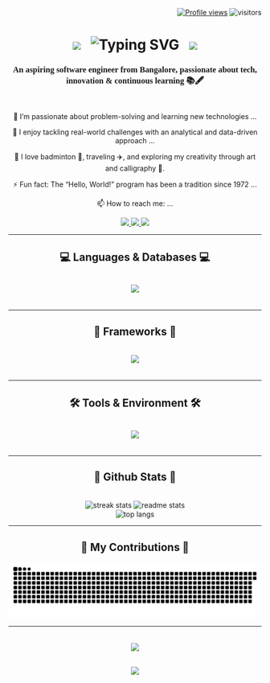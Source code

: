 
<!--
**Roseantic-Gudino/Roseantic-Gudino** is a ✨ _special_ ✨ repository because its `README.md` (this file) appears on your GitHub profile.

Here are some ideas to get you started:

- 🔭 I’m currently working on ...
- 🌱 I’m currently learning ...
- 👯 I’m looking to collaborate on ...
- 🤔 I’m looking for help with ...
- 💬 Ask me about ...
- 📫 How to reach me: ...
- 😄 Pronouns: ...
- ⚡ Fun fact: ...

-->





<div align="right">

<a href="https://komarev.com/ghpvc/?username=Roseantic-Gudino&color=blueviolet"><img src="https://komarev.com/ghpvc/?username=Roseantic-Gudino&color=blueviolet" alt="Profile views" /></a> ![visitors](https://visitor-badge.laobi.icu/badge?page_id=Roseantic-Gudino.Roseantic-Gudino)
<!--
<img align="right" src="https://visitor-badge.laobi.icu/badge?page_id=Roseantic-Gudino.Roseantic-Gudino" />
--->
</div>


<h1 align="center">
<img src="https://user-images.githubusercontent.com/74038190/213844263-a8897a51-32f4-4b3b-b5c2-e1528b89f6f3.png" width="50px" /> &nbsp; 
<img src="https://readme-typing-svg.herokuapp.com?font=Righteous&size=25&pause=1000&color=8D53F7&center=true&width=500&height=35&lines=Hey+there!!%E2%9C%A8+I'm+Roseantic!!%F0%9F%8C%B9" alt="Typing SVG" /></a> &nbsp; <img src="https://user-images.githubusercontent.com/74038190/213844263-a8897a51-32f4-4b3b-b5c2-e1528b89f6f3.png" width="50px" />


</h1>

<h3 align="center" style="font-family: Georgia, serif;">An aspiring software engineer from Bangalore, passionate about tech, innovation & continuous learning 📚🖋</h3>


<br/>




<div align="center">

  🌱 I’m passionate about problem-solving and learning new technologies ...
  
  🤔 I enjoy tackling real-world challenges with an analytical and data-driven approach ...
  
  💬 I love badminton 🏸, traveling ✈️, and exploring my creativity through art and calligraphy 🎨.
  
  ⚡ Fun fact: The “Hello, World!” program has been a tradition since 1972 ...
  
  📫 How to reach me: ...
 </div>

<div align="center"> 
  <a href="mailto:roseanticgudino27@gmail.com">
    <img src="https://img.shields.io/badge/Gmail-%23FF0000?style=for-the-badge&logo=gmail&logoColor=yellow" />
  </a>
  <a href="https://www.linkedin.com/in/roseantic-gudino-506285229" target="_blank">
    <img src="https://img.shields.io/badge/LinkedIn-blue?style=for-the-badge&logo=linkedin&logoColor=white" />
  </a> 
  <a href="https://linktr.ee/roseantic">
    <img src="https://img.shields.io/badge/Linktree-lightgreen?style=for-the-badge&logo=linktree&logoColor=black" />
  </a>

  
</div>

 <hr/>
<!--
<h2 align="center">⚒️ Languages-Frameworks-Tools ⚒️</h2>
<br/>
<div align="center">
    <img src="https://skillicons.dev/icons?i=python,c,html,css,vscode,django,angular,mysql,sqlite,opencv,javascript,typescript,github,git,pycharm,java,cpp,linux,windows,powershell&perline=10" />
</div>
-
<br/>
-->


<h2 align="center">💻 Languages & Databases 💻</h2>
<br/>
<div align="center">
    <img src="https://skillicons.dev/icons?i=python,c,mysql,sqlite,html,javascript,typescript,java,cpp,css&perline=5" />
</div>
<br/>
<hr/>


<h2 align="center">🚀 Frameworks 🚀</h2>
<br/>
<div align="center">
    <img src="https://skillicons.dev/icons?i=django,angular&perline=4" />
</div>
<br/>
<hr/>

<h2 align="center">🛠 Tools & Environment 🛠</h2>
<br/>
<div align="center">
    <img src="https://skillicons.dev/icons?i=vscode,opencv,github,git,pycharm,linux,windows,powershell&perline=4" />
</div>
<br/>
<hr/>






<h2 align="center">🌠 Github Stats 🌠</h2>
<br>
<div align="center">
<!--  <img width=390 src="https://github-readme-streak-stats-salesp07.vercel.app/?user=Roseantic-Gudino&count_private=true&theme=midnight-purple&border_radius=10" alt="streak stats"/>
  <img width=390 src="https://github-readme-stats-salesp07.vercel.app/api?username=Roseantic-Gudino&count_private=true&show_icons=true&theme=midnight-purple&rank_icon=github&border_radius=10&include_all_commits=true" alt="readme stats" /> -->
  <img src="https://github-readme-streak-stats-salesp07.vercel.app/?user=Roseantic-Gudino&count_private=true&theme=midnight-purple&border_radius=10" alt="streak stats" width="390" />
  <img src="https://github-readme-stats.vercel.app/api?username=Roseantic-Gudino&count_private=true&show_icons=true&theme=midnight-purple&rank_icon=github&border_radius=10&include_all_commits=true" alt="readme stats"  width="390" /> </br>
  <img width=325 align="center" src="https://github-readme-stats-salesp07.vercel.app/api/top-langs/?username=Roseantic-Gudino&langs_count=8&layout=compact&theme=midnight-purple&border_radius=10&size_weight=0.5&count_weight=0.5" alt="top langs"  /> 
</a>
</div>

<!--
<div align="center">
  <img src="https://github-readme-streak-stats.herokuapp.com/?user=Roseantic-Gudino&count_private=true&theme=midnight-purple&border_radius=10" alt="streak stats" width="390" />
  <img src="https://github-readme-stats.vercel.app/api?username=Roseantic-Gudino&count_private=true&show_icons=true&theme=midnight-purple&rank_icon=github&border_radius=10&include_all_commits=true" alt="readme stats"  width="390" /> </br>
  <img src="https://github-readme-stats.vercel.app/api/top-langs/?username=Roseantic-Gudino&langs_count=8&layout=compact&theme=midnight-purple&border_radius=10&size_weight=0.5&count_weight=0.5" alt="top langs" width="390" /> </br>
</div>
-->


<hr/>
<div align="center">
  <h2>🐍 My Contributions 🐍</h2>

<!-- <img alt="snake eating my contributions" src="https://raw.githubusercontent.com/Roseantic-Gudino/Roseantic-Gudino/output/github-contribution-grid-snake.svg" /> -->
  ![snake gif](https://github.com/Roseantic-Gudino/Roseantic-Gudino/blob/output/github-snake-dark.svg)
  

</div>

<hr/>

<br/>

<div align="center">
<img width=500 align="center" src="https://user-images.githubusercontent.com/74038190/225813708-98b745f2-7d22-48cf-9150-083f1b00d6c9.gif"/>
</div>

<br/>

<p align="center">
<a href="https://GitHub.com/Roseantic-Gudino/"><img src="http://ForTheBadge.com/images/badges/built-with-love.svg" " /></a>

</p>


<!--
[![Harlok's WakaTime stats](https://github-readme-stats.vercel.app/api/wakatime?username=Roseantic-Gudino)](https://github.com/Roseantic-Gudino/github-readme-stats)

 ![](./profile-3d-contrib/profile-night-rainbow.svg)
 <!--- https://github.com/Akshata-Gunapache/Akshata-Gunapache/blob/main/profile-3d-contrib/profile-night-rainbow.svg





## 🌐 Connect with Me 🍬
[![Behance](https://img.shields.io/badge/Behance-1769ff?logo=behance&logoColor=white)](https://behance.net/technologyhell) [![Discord](https://img.shields.io/badge/Discord-%237289DA.svg?logo=discord&logoColor=white)](https://discord.gg/6ME9TDt) [![Facebook](https://img.shields.io/badge/Facebook-%231877F2.svg?logo=Facebook&logoColor=white)](https://facebook.com/technologyhell) [![Instagram](https://img.shields.io/badge/Instagram-%23E4405F.svg?logo=Instagram&logoColor=white)](https://instagram.com/technologyhell) [![LinkedIn](https://img.shields.io/badge/LinkedIn-%230077B5.svg?logo=linkedin&logoColor=white)](https://linkedin.com/in/nitishsinghslg) [![Twitch](https://img.shields.io/badge/Twitch-%239146FF.svg?logo=Twitch&logoColor=white)](https://twitch.tv/technologyhell) [![X](https://img.shields.io/badge/X-black.svg?logo=X&logoColor=white)](https://x.com/technologyhell) [![YouTube](https://img.shields.io/badge/YouTube-%23FF0000.svg?logo=YouTube&logoColor=white)](https://youtube.com/@technologyhell) 

</div>


-->
